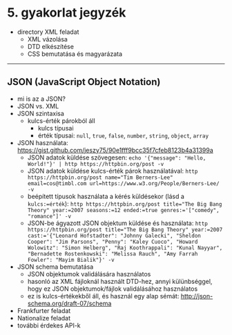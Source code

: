 # 5. gyakorlat jegyzék

- directory XML feladat
  - XML vázolása
  - DTD elkészítése
  - CSS bemutatása és magyarázata

---

## JSON (JavaScript Object Notation)

- mi is az a JSON?
- JSON vs. XML
- JSON szintaxisa
  - kulcs-érték párokból áll
    - kulcs típusai
    - érték típusai: `null`, `true`, `false`, `number`, `string`, `object`, `array`
- JSON használata: https://gist.github.com/jeszy75/90e1fff9bcc35f7cfeb8123b4a31399a
  - JSON adatok küldése szövegesen: `echo '{"message": "Hello, World!"}' | http https://httpbin.org/post -v`
  - JSON adatok küldése kulcs-érték párok használatával: `http https://httpbin.org/post name="Tim Berners-Lee" email=cos@timbl.com url=https://www.w3.org/People/Berners-Lee/ -v`
  - beépített típusok használata a kérés küldésekor (lásd a `kulcs:=érték`): `http https://httpbin.org/post title="The Big Bang Theory" year:=2007 seasons:=12 ended:=true genres:='["comedy", "romance"]' -v`
  - JSON-be ágyazott JSON objektum küldése és használata: `http https://httpbin.org/post title="The Big Bang Theory" year:=2007 cast:='{"Leonard Hofstadter": "Johnny Galecki", "Sheldon Cooper": "Jim Parsons", "Penny": "Kaley Cuoco", "Howard Wolowitz": "Simon Helberg", "Raj Koothrappali": "Kunal Nayyar", "Bernadette Rostenkowski": "Melissa Rauch", "Amy Farrah Fowler": "Mayim Bialik"}' -v`
- JSON schema bemutatása
  - JSON objektumok validálására használatos
  - hasonló az XML fájloknál használt DTD-hez, annyi külünbséggel, hogy ez JSON objektumok/fájlok validálásához használatos
  - ez is kulcs-értékekből áll, és használ egy alap sémát: http://json-schema.org/draft-07/schema
- Frankfurter feladat
- Nationalize feladat
- további érdekes API-k
